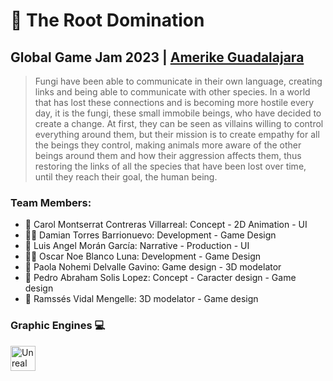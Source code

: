 🍄 The Root Domination
==============================
## Global Game Jam 2023 | [Amerike Guadalajara](https://amerike.edu.mx)
> Fungi have been able to communicate in their own language, creating links and being able to communicate with other species. In a world that has lost these connections and is becoming more hostile every day, it is the fungi, these small immobile beings, who have decided to create a change. At first, they can be seen as villains willing to control everything around them, but their mission is to create empathy for all the beings they control, making animals more aware of the other beings around them and how their aggression affects them, thus restoring the links of all the species that have been lost over time, until they reach their goal, the human being.

### Team Members: 
* 🎨 Carol Montserrat Contreras Villarreal: Concept - 2D Animation - UI
* 👨‍💻 Damian Torres Barrionuevo: Development - Game Design
* 🎨 Luis Angel Morán García: Narrative - Production - UI
* 👨‍💻 Oscar Noe Blanco Luna: Development - Game Design
* 🎨 Paola Nohemi Delvalle Gavino:  Game design - 3D modelator
* 🎨 Pedro Abraham Solis Lopez: Concept - Caracter design - Game design
* 🎨 Ramssés Vidal Mengelle: 3D modelator - Game design

### Graphic Engines 💻
<p align="left">
    <a href="https://www.unrealengine.com/en-US" target="_blank"><img src="https://www.svgrepo.com/show/342328/unreal-engine.svg" width="40" height="40" alt="Unreal Engine" /></a>
